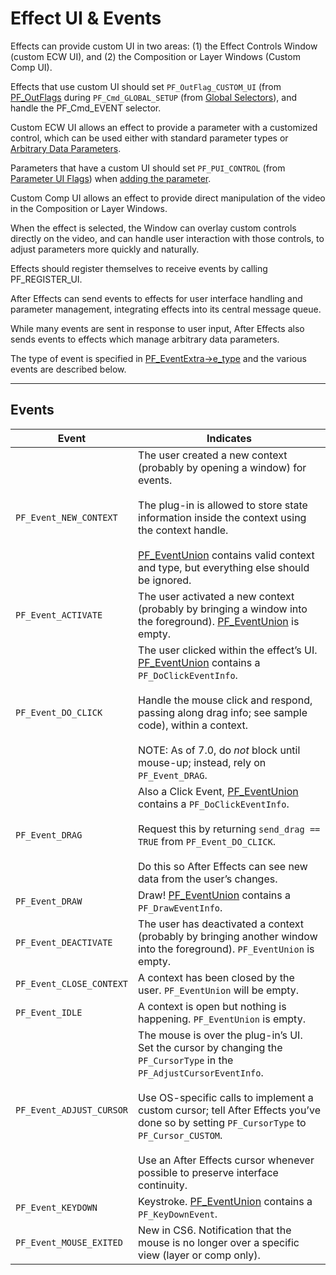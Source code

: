 # Effect UI & Events

Effects can provide custom UI in two areas: (1) the Effect Controls Window (custom ECW UI), and (2) the Composition or Layer Windows (Custom Comp UI).

Effects that use custom UI should set `PF_OutFlag_CUSTOM_UI` (from [PF_OutFlags](../effect-basics/PF_OutData.md#effect-basics-pf-outdata-pf-outflags) during `PF_Cmd_GLOBAL_SETUP` (from [Global Selectors](../effect-basics/command-selectors.md#effect-basics-command-selectors-global-selectors)), and handle the PF_Cmd_EVENT selector.

Custom ECW UI allows an effect to provide a parameter with a customized control, which can be used either with standard parameter types or [Arbitrary Data Parameters](../effect-details/arbitrary-data-parameters.md#effect-details-arbitrary-data-parameters).

Parameters that have a custom UI should set `PF_PUI_CONTROL` (from [Parameter UI Flags](../effect-basics/PF_ParamDef.md#effect-basics-pf-paramdef-parameter-ui-flags)) when [adding the parameter](../effect-details/interaction-callback-functions.md#effect-details-interaction-callback-functions-interaction-callbacks).

Custom Comp UI allows an effect to provide direct manipulation of the video in the Composition or Layer Windows.

When the effect is selected, the Window can overlay custom controls directly on the video, and can handle user interaction with those controls, to adjust parameters more quickly and naturally.

Effects should register themselves to receive events by calling PF_REGISTER_UI.

After Effects can send events to effects for user interface handling and parameter management, integrating effects into its central message queue.

While many events are sent in response to user input, After Effects also sends events to effects which manage arbitrary data parameters.

The type of event is specified in [PF_EventExtra->e_type](PF_EventExtra.md#effect-ui-events-pf-eventextra) and the various events are described below.

---

## Events

| **Event**                | **Indicates**                                                                                                                                                                                                                                                                                                                                                   |
|--------------------------|-----------------------------------------------------------------------------------------------------------------------------------------------------------------------------------------------------------------------------------------------------------------------------------------------------------------------------------------------------------------|
| `PF_Event_NEW_CONTEXT`   | The user created a new context (probably by opening a window) for events.<br/><br/>The plug-in is allowed to store state information inside the context using the context handle.<br/><br/>[PF_EventUnion](PF_EventUnion.md#effect-ui-events-pf-eventunion) contains valid context and type, but everything else should be ignored.                             |
| `PF_Event_ACTIVATE`      | The user activated a new context (probably by bringing a window into the foreground). [PF_EventUnion](PF_EventUnion.md#effect-ui-events-pf-eventunion) is empty.                                                                                                                                                                                                |
| `PF_Event_DO_CLICK`      | The user clicked within the effect’s UI. [PF_EventUnion](PF_EventUnion.md#effect-ui-events-pf-eventunion) contains a `PF_DoClickEventInfo`.<br/><br/>Handle the mouse click and respond, passing along drag info; see sample code), within a context.<br/><br/>NOTE: As of 7.0, do *not* block until mouse-up; instead, rely on `PF_Event_DRAG`.                |
| `PF_Event_DRAG`          | Also a Click Event, [PF_EventUnion](PF_EventUnion.md#effect-ui-events-pf-eventunion) contains a `PF_DoClickEventInfo`.<br/><br/>Request this by returning `send_drag == TRUE` from `PF_Event_DO_CLICK`.<br/><br/>Do this so After Effects can see new data from the user’s changes.                                                                             |
| `PF_Event_DRAW`          | Draw! [PF_EventUnion](PF_EventUnion.md#effect-ui-events-pf-eventunion) contains a `PF_DrawEventInfo`.                                                                                                                                                                                                                                                           |
| `PF_Event_DEACTIVATE`    | The user has deactivated a context (probably by bringing another window into the foreground). `PF_EventUnion` is empty.                                                                                                                                                                                                                                         |
| `PF_Event_CLOSE_CONTEXT` | A context has been closed by the user. `PF_EventUnion` will be empty.                                                                                                                                                                                                                                                                                           |
| `PF_Event_IDLE`          | A context is open but nothing is happening. `PF_EventUnion` is empty.                                                                                                                                                                                                                                                                                           |
| `PF_Event_ADJUST_CURSOR` | The mouse is over the plug-in’s UI. Set the cursor by changing the `PF_CursorType` in the `PF_AdjustCursorEventInfo`.<br/><br/>Use OS-specific calls to implement a custom cursor; tell After Effects you’ve done so by setting `PF_CursorType` to `PF_Cursor_CUSTOM`.<br/><br/>Use an After Effects cursor whenever possible to preserve interface continuity. |
| `PF_Event_KEYDOWN`       | Keystroke. [PF_EventUnion](PF_EventUnion.md#effect-ui-events-pf-eventunion) contains a `PF_KeyDownEvent`.                                                                                                                                                                                                                                                       |
| `PF_Event_MOUSE_EXITED`  | New in CS6. Notification that the mouse is no longer over a specific view (layer or comp only).                                                                                                                                                                                                                                                                 |
